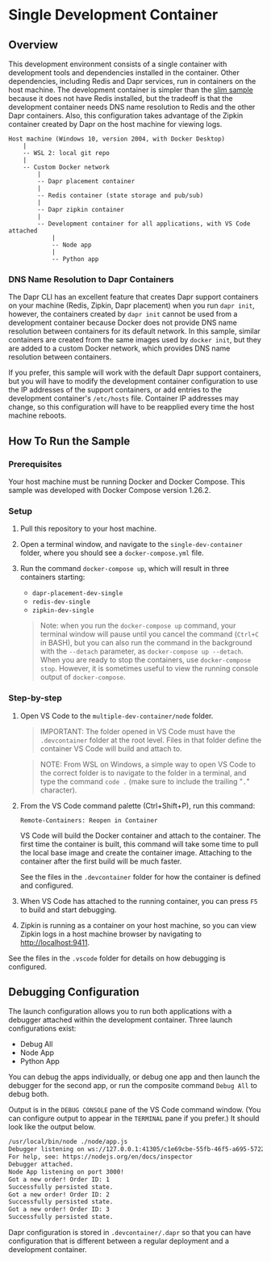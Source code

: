 # Single Development Container

## Overview

This development environment consists of a single container with development tools and dependencies installed in the container. Other dependencies, including Redis and Dapr services, run in containers on the host machine. The development container is simpler than the [slim sample](../single-dev-container-slim/README.md) because it does not have Redis installed, but the tradeoff is that the development container needs DNS name resolution to Redis and the other Dapr containers. Also, this configuration takes advantage of the Zipkin container created by Dapr on the host machine for viewing logs.

```ASCII
Host machine (Windows 10, version 2004, with Docker Desktop)
    |
    -- WSL 2: local git repo
    |
    -- Custom Docker network
        |
        -- Dapr placement container
        |
        -- Redis container (state storage and pub/sub)
        |
        -- Dapr zipkin container
        |
        -- Development container for all applications, with VS Code attached
            |
            -- Node app
            |
            -- Python app
```

### DNS Name Resolution to Dapr Containers

The Dapr CLI has an excellent feature that creates Dapr support containers on your machine (Redis, Zipkin, Dapr placement) when you run `dapr init`, however, the containers created by `dapr init` cannot be used from a development container because Docker does not provide DNS name resolution between containers for its default network. In this sample, similar containers are created from the same images used by `docker init`, but they are added to a custom Docker network, which provides DNS name resolution between containers.

If you prefer, this sample will work with the default Dapr support containers, but you will have to modify the development container configuration to use the IP addresses of the support containers, or add entries to the development container's `/etc/hosts` file. Container IP addresses may change, so this configuration will have to be reapplied every time the host machine reboots.

## How To Run the Sample

### Prerequisites

Your host machine must be running Docker and Docker Compose. This sample was developed with Docker Compose version 1.26.2.

### Setup

1. Pull this repository to your host machine.
1. Open a terminal window, and navigate to the `single-dev-container` folder, where you should see a `docker-compose.yml` file.
1. Run the command `docker-compose up`, which will result in three containers starting:

   - `dapr-placement-dev-single`
   - `redis-dev-single`
   - `zipkin-dev-single`
  
   > Note: when you run the `docker-compose up` command, your terminal window will pause until you cancel the command (`Ctrl+C` in BASH), but you can also run the command in the background with the `--detach` parameter, as `docker-compose up --detach`. When you are ready to stop the containers, use `docker-compose stop`. However, it is sometimes useful to view the running console output of `docker-compose`.

### Step-by-step

1. Open VS Code to the `multiple-dev-container/node` folder.

    > IMPORTANT: The folder opened in VS Code must have the `.devcontainer` folder at the root level. Files in that folder define the container VS Code will build and attach to.

    > NOTE: From WSL on Windows, a simple way to open VS Code to the correct folder is to navigate to the folder in a terminal, and type the command `code .` (make sure to include the trailing "`.`" character).


1. From the VS Code command palette (Ctrl+Shift+P), run this command:

    ```ASCII
    Remote-Containers: Reopen in Container
    ```

    VS Code will build the Docker container and attach to the container. The first time the container is built, this command will take some time to pull the local base image and create the container image. Attaching to the container after the first build will be much faster.

    See the files in the `.devcontainer` folder for how the container is defined and configured.

2. When VS Code has attached to the running container, you can press `F5` to build and start debugging.
3. Zipkin is running as a container on your host machine, so you can view Zipkin logs in a host machine browser by navigating to [http://localhost:9411](http://localhost:9411).

See the files in the `.vscode` folder for details on how debugging is configured.

## Debugging Configuration

The launch configuration allows you to run both applications with a debugger attached within the development container. Three launch configurations exist:

- Debug All
- Node App
- Python App

You can debug the apps individually, or debug one app and then launch the debugger for the second app, or run the composite command `Debug All` to debug both.

Output is in the `DEBUG CONSOLE` pane of the VS Code command window. (You can configure output to appear in the `TERMINAL` pane if you prefer.) It should look like the output below.

```BASH
/usr/local/bin/node ./node/app.js
Debugger listening on ws://127.0.0.1:41305/c1e69cbe-55fb-46f5-a695-57221e293793
For help, see: https://nodejs.org/en/docs/inspector
Debugger attached.
Node App listening on port 3000!
Got a new order! Order ID: 1
Successfully persisted state.
Got a new order! Order ID: 2
Successfully persisted state.
Got a new order! Order ID: 3
Successfully persisted state.
```

Dapr configuration is stored in `.devcontainer/.dapr` so that you can have configuration that is different between a regular deployment and a development container.
